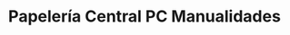 ---
title: "Papelería Central PC Manualidades"
url: /malacatos/papeleria-central-pc-manualidades/
shop: material de oficina
---